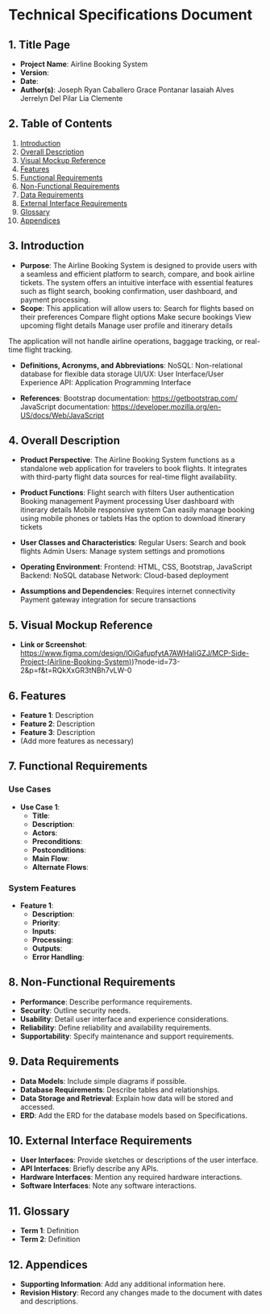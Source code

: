 # Technical Specifications Document

## 1. Title Page
- **Project Name**: Airline Booking System
- **Version**: 
- **Date**: 
- **Author(s)**:
Joseph Ryan Caballero
Grace Pontanar
Iasaiah Alves
Jerrelyn Del Pilar
Lia Clemente

## 2. Table of Contents
1. [Introduction](#3-introduction)
2. [Overall Description](#4-overall-description)
3. [Visual Mockup Reference](#5-visual-mockup-reference)
4. [Features](#6-features)
5. [Functional Requirements](#7-functional-requirements)
6. [Non-Functional Requirements](#8-non-functional-requirements)
7. [Data Requirements](#9-data-requirements)
8. [External Interface Requirements](#10-external-interface-requirements)
9. [Glossary](#11-glossary)
10. [Appendices](#12-appendices)

## 3. Introduction
- **Purpose**: The Airline Booking System is designed to provide users with a seamless and efficient platform to search, compare, and book airline tickets. The system offers an intuitive interface with essential features such as flight search, booking confirmation, user dashboard, and payment processing.
- **Scope**: 
This application will allow users to:
Search for flights based on their preferences
Compare flight options
Make secure bookings
View upcoming flight details
Manage user profile and itinerary details

The application will not handle airline operations, baggage tracking, or real-time flight tracking.

- **Definitions, Acronyms, and Abbreviations**:
NoSQL: Non-relational database for flexible data storage
UI/UX: User Interface/User Experience
API: Application Programming Interface

- **References**:
Bootstrap documentation: https://getbootstrap.com/
JavaScript documentation: https://developer.mozilla.org/en-US/docs/Web/JavaScript

## 4. Overall Description
- **Product Perspective**: The Airline Booking System functions as a standalone web application for travelers to book flights. It integrates with third-party flight data sources for real-time flight availability.

- **Product Functions**: 
Flight search with filters
User authentication
Booking management
Payment processing
User dashboard with itinerary details
Mobile responsive system
Can easily manage booking using mobile phones or tablets
Has the option to download itinerary tickets

- **User Classes and Characteristics**:
Regular Users: Search and book flights
Admin Users: Manage system settings and promotions

- **Operating Environment**: 
Frontend: HTML, CSS, Bootstrap, JavaScript
Backend: NoSQL database
Network: Cloud-based deployment

- **Assumptions and Dependencies**: 
Requires internet connectivity
Payment gateway integration for secure transactions

## 5. Visual Mockup Reference
- **Link or Screenshot**: https://www.figma.com/design/lOiGafupfytA7AWHaIiGZJ/MCP-Side-Project-(Airline-Booking-System))?node-id=73-2&p=f&t=RQkXxGR3tNBh7vLW-0

## 6. Features
- **Feature 1**: Description
- **Feature 2**: Description
- **Feature 3**: Description
- (Add more features as necessary)

## 7. Functional Requirements
### Use Cases
- **Use Case 1**:
  - **Title**: 
  - **Description**: 
  - **Actors**: 
  - **Preconditions**: 
  - **Postconditions**: 
  - **Main Flow**: 
  - **Alternate Flows**: 

### System Features
- **Feature 1**:
  - **Description**: 
  - **Priority**: 
  - **Inputs**: 
  - **Processing**: 
  - **Outputs**: 
  - **Error Handling**: 

## 8. Non-Functional Requirements
- **Performance**: Describe performance requirements.
- **Security**: Outline security needs.
- **Usability**: Detail user interface and experience considerations.
- **Reliability**: Define reliability and availability requirements.
- **Supportability**: Specify maintenance and support requirements.

## 9. Data Requirements
- **Data Models**: Include simple diagrams if possible.
- **Database Requirements**: Describe tables and relationships.
- **Data Storage and Retrieval**: Explain how data will be stored and accessed.
- **ERD**: Add the ERD for the database models based on Specifications.

## 10. External Interface Requirements
- **User Interfaces**: Provide sketches or descriptions of the user interface.
- **API Interfaces**: Briefly describe any APIs.
- **Hardware Interfaces**: Mention any required hardware interactions.
- **Software Interfaces**: Note any software interactions.

## 11. Glossary
- **Term 1**: Definition
- **Term 2**: Definition

## 12. Appendices
- **Supporting Information**: Add any additional information here.
- **Revision History**: Record any changes made to the document with dates and descriptions.


